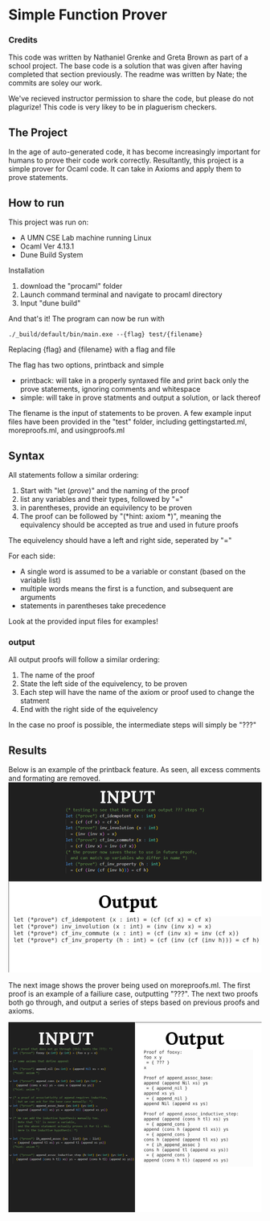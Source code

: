 # Simple Function Prover

### Credits
This code was written by Nathaniel Grenke and Greta Brown as part of a school project. The base code is a solution that was given after having completed that section previously. The readme was written by Nate; the commits are soley our work. 

We've recieved instructor permission to share the code, but please do not plagurize! This code is very likey to be in plaguerism checkers.

## The Project
In the age of auto-generated code, it has become increasingly important for humans to prove their code work correctly. Resultantly, this project is a simple prover for Ocaml code. It can take in Axioms and apply them to prove statements. 

## How to run
This project was run on:
- A UMN CSE Lab machine running Linux
- Ocaml Ver 4.13.1
- Dune Build System

Installation
1. download the "procaml" folder
2. Launch command terminal and navigate to procaml directory
3. Input "dune build"

And that's it! The program can now be run with
```
./_build/default/bin/main.exe --{flag} test/{filename}
```
Replacing {flag} and {filename} with a flag and file

The flag has two options, printback and simple
- printback: will take in a properly syntaxed file and print back only the prove statements, ignoring comments and whitespace
- simple: will take in prove statments and output a solution, or lack thereof

The flename is the input of statements to be proven. A few example input files have been provided in the "test" folder, including gettingstarted.ml, moreproofs.ml, and usingproofs.ml

## Syntax 
All statements follow a similar ordering:
1. Start with "let (*prove*)" and the naming of the proof
2. list any variables and their types, followed by "="
3. in parentheses, provide an equivilency to be proven
4. The proof can be followed by "(*hint: axiom *)", meaning the equivalency should be accepted as true and used in future proofs

The equivelency should have a left and right side, seperated by "="

For each side:
- A single word is assumed to be a variable or constant (based on the variable list)
- multiple words means the first is a function, and subsequent are arguments
- statements in parentheses take precedence

Look at the provided input files for examples!

### output
All output proofs will follow a similar ordering:
1. The name of the proof
2. State the left side of the equivelency, to be proven
3. Each step will have the name of the axiom or proof used to change the statment
4. End with the right side of the equivelency

In the case no proof is possible, the intermediate steps will simply be "???"

## Results
Below is an example of the printback feature. As seen, all excess comments and formating are removed.
![pic](pics/printback.png)

The next image shows the prover being used on moreproofs.ml. The first proof is an example of a failiure case, outputting "???". The next two proofs both go through, and output a series of steps based on previous proofs and axioms.

![pic](pics/simple.png)
